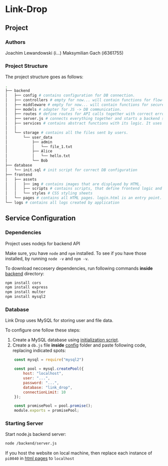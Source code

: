# Link-Drop

## Project 

### Authors

Joachim Lewandowski (i...)
Maksymilian Gach (i6361755)

### Project Structure

The project structure goes as follows:

```bash
.
├── backend
│   ├── config # contains configuration for DB connection.
│   ├── controllers # empty for now... will contain functions for flow-control tasks.
│   ├── middleware # empty for now... will contain functions for secure server-client communication.
│   ├── models # adapter for JS -> DB communication.
│   ├── routes # define routes for API calls together with correct error indication.
│   ├── server.js # connects everything together and starts a backend services.
│   ├── services # contains abstract functions with its logic. It uses less abstract modules for lower-level operations - it manages them. 
│   │
│   └── storage # contains all the files sent by users. 
│       └── user_data
│           ├── admin
│           │   └── file_1.txt
│           ├── Alice
│           │   └── hello.txt
│           └── Bob
├── database
│   └── init.sql # init script for correct DB configuration
├── frontend
│   ├── assets
│   │   ├── img # contains images that are displayed by HTML. 
│   │   ├── scripts # contains scripts, that define frontend logic and backend direct API calls. 
│   │   └── styles # CSS styling sheets
│   └── pages # contains all HTML pages. login.html is an entry point.
└── logs # contains all logs created by application
```

## Service Configuration

### Dependencies

Project uses nodejs for backend API

Make sure, you have `node` and `npm` installed. 
To see if you have those installed, by running `node -v` and `npm -v`.

To download neccesery dependencies, run following commands **inside** [backend](./backend/) directory:

```bash
npm install cors 
npm install express
npm install multer
npm install mysql2
```

### Database

Link Drop uses MySQL for storing user and file data. 

To configure one follow these steps:

1. Create a MySQL database using [initialization script](./database/init.sql).
2. Create a `db.js` file **inside** [config](./backend/config/) folder and paste following code, replacing indicated spots:
```js
    const mysql = require("mysql2")

    const pool = mysql.createPool({
        host: "localhost",
        user: "...",
        password: "...",
        database: "link_drop",
        connectionLimit: 10
    });

    const promisePool = pool.promise();
    module.exports = promisePool;
```

### Starting Server 

Start node.js backend server:
```bash
node /backend/server.js
```

If you host the website on local machine, then replace each instance of `pi0040` in [html pages](./frontend/pages/) to `localhost`


